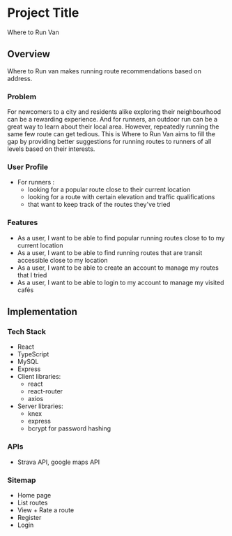 # Project Title

Where to Run Van

## Overview

Where to Run van makes running route recommendations based on address.

### Problem

For newcomers to a city and residents alike exploring their neighbourhood can be a rewarding experience. And for runners, an outdoor run can be a great way to learn about their local area. However, repeatedly running the same few route can get tedious. This is Where to Run Van aims to fill the gap by providing better suggestions for running routes to runners of all levels based on their interests.

### User Profile

- For runners :
  - looking for a popular route close to their current location
  - looking for a route with certain elevation and traffic qualifications
  - that want to keep track of the routes they've tried

### Features

- As a user, I want to be able to find popular running routes close to to my current location
- As a user, I want to be able to find running routes that are transit accessible close to my location
- As a user, I want to be able to create an account to manage my routes that I tried
- As a user, I want to be able to login to my account to manage my visited cafés

## Implementation

### Tech Stack

- React
- TypeScript
- MySQL
- Express
- Client libraries:
  - react
  - react-router
  - axios
- Server libraries:
  - knex
  - express
  - bcrypt for password hashing

### APIs

- Strava API, google maps API

### Sitemap

- Home page
- List routes
- View + Rate a route
- Register
- Login
